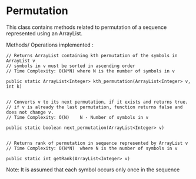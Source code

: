 # Permutation

This class contains methods related to permutation of a sequence represented using an ArrayList.

Methods/ Operations implemented :

	// Returns ArrayList containing kth permutation of the symbols in ArrayList v
	// symbols in v must be sorted in ascending order
	// Time Complexity: O(N*N) where N is the number of symbols in v

	public static ArrayList<Integer> kth_permutation(ArrayList<Integer> v, int k)


	// Converts v to its next permutation, if it exists and returns true.
	// if v is already the last permutation, function returns false and does not change v.
	// Time Complexity: O(N)	N - Number of symbols in v
	
	public static boolean next_permutation(ArrayList<Integer> v)


	// Returns rank of permutation in sequence represented by ArrayList v
	// Time Complexity: O(N*N)	where N is the number of symbols in v

	public static int getRank(ArrayList<Integer> v)


Note: It is assumed that each symbol occurs only once in the sequence